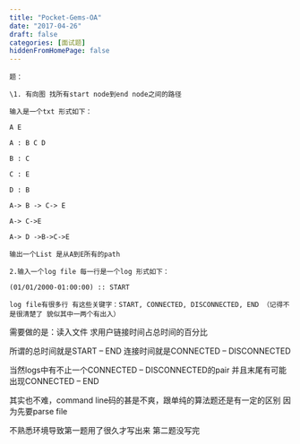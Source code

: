 ```yaml
---
title: "Pocket-Gems-OA"
date: "2017-04-26"
draft: false
categories: [面试题]
hiddenFromHomePage: false
---
```

```
题：

\1. 有向图 找所有start node到end node之间的路径

输入是一个txt 形式如下：

A E

A : B C D

B : C

C : E

D : B

A-> B -> C-> E

A-> C->E

A-> D ->B->C->E

输出一个List 是从A到E所有的path

2.输入一个log file 每一行是一个log 形式如下：

(01/01/2000-01:00:00) :: START

log file有很多行 有这些关键字：START, CONNECTED, DISCONNECTED, END （记得不是很清楚了 貌似其中一两个有出入）
```

需要做的是：读入文件 求用户链接时间占总时间的百分比

所谓的总时间就是START – END 连接时间就是CONNECTED – DISCONNECTED

当然logs中有不止一个CONNECTED – DISCONNECTED的pair 并且末尾有可能出现CONNECTED – END

其实也不难，command line码的甚是不爽，跟单纯的算法题还是有一定的区别 因为先要parse file

不熟悉环境导致第一题用了很久才写出来 第二题没写完